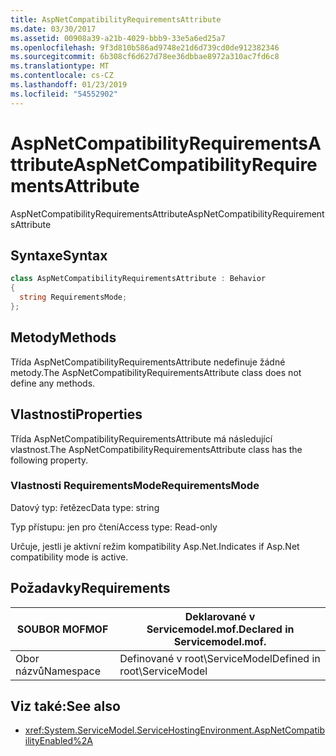 ```yaml
---
title: AspNetCompatibilityRequirementsAttribute
ms.date: 03/30/2017
ms.assetid: 00908a39-a21b-4029-bbb9-33e5a6ed25a7
ms.openlocfilehash: 9f3d810b586ad9748e21d6d739cd0de912382346
ms.sourcegitcommit: 6b308cf6d627d78ee36dbbae8972a310ac7fd6c8
ms.translationtype: MT
ms.contentlocale: cs-CZ
ms.lasthandoff: 01/23/2019
ms.locfileid: "54552902"
---
```

# <a name="aspnetcompatibilityrequirementsattribute"></a><span data-ttu-id="5009c-102">AspNetCompatibilityRequirementsAttribute</span><span class="sxs-lookup"><span data-stu-id="5009c-102">AspNetCompatibilityRequirementsAttribute</span></span>
<span data-ttu-id="5009c-103">AspNetCompatibilityRequirementsAttribute</span><span class="sxs-lookup"><span data-stu-id="5009c-103">AspNetCompatibilityRequirementsAttribute</span></span>  
  
## <a name="syntax"></a><span data-ttu-id="5009c-104">Syntaxe</span><span class="sxs-lookup"><span data-stu-id="5009c-104">Syntax</span></span>  
  
```csharp
class AspNetCompatibilityRequirementsAttribute : Behavior  
{  
  string RequirementsMode;  
};  
```  
  
## <a name="methods"></a><span data-ttu-id="5009c-105">Metody</span><span class="sxs-lookup"><span data-stu-id="5009c-105">Methods</span></span>  
 <span data-ttu-id="5009c-106">Třída AspNetCompatibilityRequirementsAttribute nedefinuje žádné metody.</span><span class="sxs-lookup"><span data-stu-id="5009c-106">The AspNetCompatibilityRequirementsAttribute class does not define any methods.</span></span>  
  
## <a name="properties"></a><span data-ttu-id="5009c-107">Vlastnosti</span><span class="sxs-lookup"><span data-stu-id="5009c-107">Properties</span></span>  
 <span data-ttu-id="5009c-108">Třída AspNetCompatibilityRequirementsAttribute má následující vlastnost.</span><span class="sxs-lookup"><span data-stu-id="5009c-108">The AspNetCompatibilityRequirementsAttribute class has the following property.</span></span>  
  
### <a name="requirementsmode"></a><span data-ttu-id="5009c-109">Vlastnosti RequirementsMode</span><span class="sxs-lookup"><span data-stu-id="5009c-109">RequirementsMode</span></span>  
 <span data-ttu-id="5009c-110">Datový typ: řetězec</span><span class="sxs-lookup"><span data-stu-id="5009c-110">Data type: string</span></span>  
  
 <span data-ttu-id="5009c-111">Typ přístupu: jen pro čtení</span><span class="sxs-lookup"><span data-stu-id="5009c-111">Access type: Read-only</span></span>  
  
 <span data-ttu-id="5009c-112">Určuje, jestli je aktivní režim kompatibility Asp.Net.</span><span class="sxs-lookup"><span data-stu-id="5009c-112">Indicates if Asp.Net compatibility mode is active.</span></span>  
  
## <a name="requirements"></a><span data-ttu-id="5009c-113">Požadavky</span><span class="sxs-lookup"><span data-stu-id="5009c-113">Requirements</span></span>  
  
|<span data-ttu-id="5009c-114">SOUBOR MOF</span><span class="sxs-lookup"><span data-stu-id="5009c-114">MOF</span></span>|<span data-ttu-id="5009c-115">Deklarované v Servicemodel.mof.</span><span class="sxs-lookup"><span data-stu-id="5009c-115">Declared in Servicemodel.mof.</span></span>|  
|---------|-----------------------------------|  
|<span data-ttu-id="5009c-116">Obor názvů</span><span class="sxs-lookup"><span data-stu-id="5009c-116">Namespace</span></span>|<span data-ttu-id="5009c-117">Definované v root\ServiceModel</span><span class="sxs-lookup"><span data-stu-id="5009c-117">Defined in root\ServiceModel</span></span>|  
  
## <a name="see-also"></a><span data-ttu-id="5009c-118">Viz také:</span><span class="sxs-lookup"><span data-stu-id="5009c-118">See also</span></span>
- <xref:System.ServiceModel.ServiceHostingEnvironment.AspNetCompatibilityEnabled%2A>

